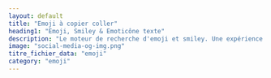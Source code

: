 ```yaml
---
layout: default
title: "Emoji à copier coller"
heading1: "Emoji, Smiley & Emoticône texte"
description: "Le moteur de recherche d'emoji et smiley. Une expérience de recherche rapide de tous les symboles clavier avec des options pour parcourir chaque signe par nom, catégorie."
image: "social-media-og-img.png"
titre_fichier_data: "emoji"
category: "emoji"
---
```

